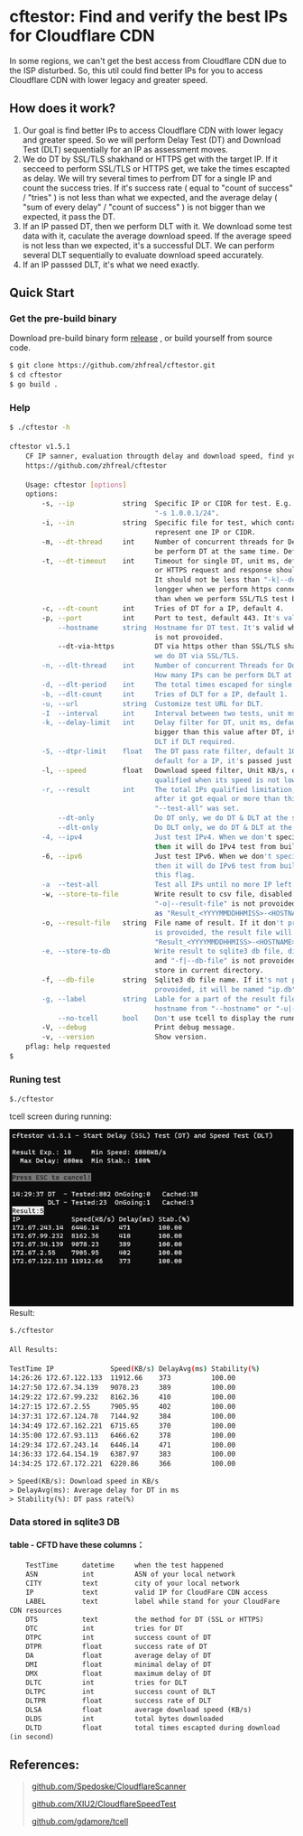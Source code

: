 # cftestor:  Find and verify the best IPs for Cloudflare CDN

In some regions, we can't get the best access from Cloudflare CDN due to the ISP disturbed. So, this util could find better IPs for you to access Cloudflare CDN with lower legacy and greater speed.

## How does it work?
1. Our goal is find better IPs to access Cloudflare CDN with lower legacy and greater speed. So we will perform Delay Test (DT) and Download Test (DLT) sequentially for an IP as assessment moves. <br>
2. We do DT by SSL/TLS shakhand or HTTPS get with the target IP. If it secceed to perform SSL/TLS or HTTPS get, we take the times escapted as delay. We will try several times to perfrom DT for a single IP and count the success tries. If it's success rate ( equal to "count of success" / "tries" ) is not less than what we expected, and the average delay ( "sum of every delay" / "count of success" ) is not bigger than we expected, it pass the DT. <br>
3. If an IP passed DT, then we perform DLT with it. We download some test data with it, caculate the average download speed. If the average speed is not less than we expected, it's a successful DLT. We can perform several DLT sequentially to evaluate download speed accurately.<br>
4. If an IP passsed DLT, it's what we need exactly. <br>

## Quick Start

### Get the pre-build binary

Download pre-build binary form [release](https://github.com/zhfreal/cftestor/releases) , or build yourself from source code.

```bash
$ git clone https://github.com/zhfreal/cftestor.git
$ cd cftestor
$ go build .
```
### Help
```bash
$ ./cftestor -h

cftestor v1.5.1
    CF IP sanner, evaluation througth delay and download speed, find your best IPs Cloudfare CDN applications.
    https://github.com/zhfreal/cftestor

    Usage: cftestor [options]
    options:
        -s, --ip            string  Specific IP or CIDR for test. E.g.: "-s 1.0.0.1", "-s 1.0.0.1/32",
                                    "-s 1.0.0.1/24".
        -i, --in            string  Specific file for test, which contains multiple lines. Each line
                                    represent one IP or CIDR.
        -m, --dt-thread     int     Number of concurrent threads for Delay Test(DT). How many IPs can
                                    be perform DT at the same time. Default 20 threads.
        -t, --dt-timeout    int     Timeout for single DT, unit ms, default 1000ms. A single SSL/TLS
                                    or HTTPS request and response should be finished before timeout.
                                    It should not be less than "-k|--delay-limit", It should be
                                    longger when we perform https connections test by "-dt-via-https"
                                    than when we perform SSL/TLS test by default.
        -c, --dt-count      int     Tries of DT for a IP, default 4.
        -p, --port          int     Port to test, default 443. It's valid when "--only-dt" and "--dt-via-https".
            --hostname      string  Hostname for DT test. It's valid when "--dt-only" is no and "--dt-via-https"
                                    is not provoided.
            --dt-via-https          DT via https other than SSL/TLS shakehand. It's disabled by default,
                                    we do DT via SSL/TLS.
        -n, --dlt-thread    int     Number of concurrent Threads for Download Test(DLT), default 1.
                                    How many IPs can be perform DLT at the same time.
        -d, --dlt-period    int     The total times escaped for single DLT, default 10s.
        -b, --dlt-count     int     Tries of DLT for a IP, default 1.
        -u, --url           string  Customize test URL for DLT.
        -I  --interval      int     Interval between two tests, unit ms, default 500ms.
        -k, --delay-limit   int     Delay filter for DT, unit ms, default 600ms. If A ip's average delay
                                    bigger than this value after DT, it is not qualified and won't do
                                    DLT if DLT required.
        -S, --dtpr-limit    float   The DT pass rate filter, default 100%. It means do 4 times DTs by
                                    default for a IP, it's passed just when no single DT failed.
        -l, --speed         float   Download speed filter, Unit KB/s, default 6000KB/s. After DLT, it's
                                    qualified when its speed is not lower than this value.
        -r, --result        int     The total IPs qualified limitation, default 10. The Process will stop
                                    after it got equal or more than this indicated. It would be invalid if
                                    "--test-all" was set.
            --dt-only               Do DT only, we do DT & DLT at the same time by default.
            --dlt-only              Do DLT only, we do DT & DLT at the same time by default.
        -4, --ipv4                  Just test IPv4. When we don't specify IPs to test by "-s" or "-i",
                                    then it will do IPv4 test from build-in IPs from CloudFlare by default.
        -6, --ipv6                  Just test IPv6. When we don't specify IPs to test by "-s" or "-i",
                                    then it will do IPv6 test from build-in IPs from CloudFlare by using
                                    this flag.
        -a  --test-all              Test all IPs until no more IP left. It's disabled by default.
        -w, --store-to-file         Write result to csv file, disabled by default. If it is provoided and
                                    "-o|--result-file" is not provoided, the result file will be named
                                    as "Result_<YYYYMMDDHHMISS>-<HOSTNAME>.csv" and be stored in current DIR.
        -o, --result-file   string  File name of result. If it don't provoided and "-w|--store-to-file"
                                    is provoided, the result file will be named as
                                    "Result_<YYYYMMDDHHMISS>-<HOSTNAME>.csv" and be stroed in current DIR.
        -e, --store-to-db           Write result to sqlite3 db file, disabled by default. If it's provoided
                                    and "-f|--db-file" is not provoided, it will be named "ip.db" and
                                    store in current directory.
        -f, --db-file       string  Sqlite3 db file name. If it's not provoided and "-e|--store-to-db" is
                                    provoided, it will be named "ip.db" and store in current directory.
        -g, --label         string  Lable for a part of the result file's name and sqlite3 record. It's
                                    hostname from "--hostname" or "-u|--url" by default.
            --no-tcell      bool    Don't use tcell to display the running procedure, disabled by default.
        -V, --debug                 Print debug message.
        -v, --version               Show version.
    pflag: help requested
$
```
### Runing test
```bash
$./cftestor
```
tcell screen during running:

![alt text](Result.png "running")</br>
Result:
```bash
$./cftestor

All Results:

TestTime IP              Speed(KB/s) DelayAvg(ms) Stability(%)
14:26:26 172.67.122.133  11912.66    373          100.00
14:27:50 172.67.34.139   9078.23     389          100.00
14:29:22 172.67.99.232   8162.36     410          100.00
14:27:15 172.67.2.55     7905.95     402          100.00
14:37:31 172.67.124.78   7144.92     384          100.00
14:34:49 172.67.162.221  6715.65     370          100.00
14:35:00 172.67.93.113   6466.62     378          100.00
14:29:34 172.67.243.14   6446.14     471          100.00
14:36:33 172.64.154.19   6387.97     383          100.00
14:34:25 172.67.172.221  6220.86     366          100.00

```

```
> Speed(KB/s): Download speed in KB/s
> DelayAvg(ms): Average delay for DT in ms
> Stability(%): DT pass rate(%)
```

### Data stored in sqlite3 DB
#### table - CFTD have these columns：
```
    TestTime      datetime     when the test happened
    ASN           int          ASN of your local network
    CITY          text         city of your local network
    IP            text         valid IP for CloudFare CDN access
    LABEL         text         label while stand for your CloudFare CDN resources
    DTS           text         the method for DT (SSL or HTTPS)
    DTC           int          tries for DT
    DTPC          int          success count of DT
    DTPR          float        success rate of DT
    DA            float        average delay of DT
    DMI           float        minimal delay of DT
    DMX           float        maximum delay of DT
    DLTC          int          tries for DLT
    DLTPC         int          success count of DLT
    DLTPR         float        success rate of DLT
    DLSA          float        average download speed (KB/s)
    DLDS          int          total bytes downloaded
    DLTD          float        total times escapted during download (in second)
```
## References:
> 
> <a href="https://github.com/Spedoske/CloudflareScanner">github.com/Spedoske/CloudflareScanner</a>
> 
> <a href="https://github.com/XIU2/CloudflareSpeedTest">github.com/XIU2/CloudflareSpeedTest</a>
> 
> <a href="https://github.com/gdamore/tcell">github.com/gdamore/tcell</a>
>
>   